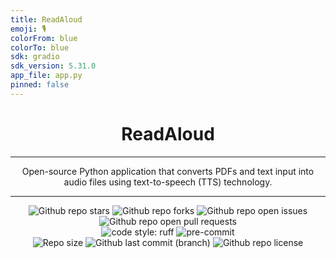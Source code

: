 ```yaml
---
title: ReadAloud
emoji: 🎙️
colorFrom: blue
colorTo: blue
sdk: gradio
sdk_version: 5.31.0
app_file: app.py
pinned: false
---
```


<h1 align="center">
  ReadAloud
</h1>

---

<p align="center">
  Open-source Python application that converts PDFs and text input into audio files using text-to-speech (TTS) technology.
</p>

---

<div align="center">
    <img alt="Github repo stars" src="https://img.shields.io/github/stars/carmoruda/ReadAloud?color=db6d28&labelColor=202328&style=for-the-badge">
    <img alt="Github repo forks" src="https://img.shields.io/github/forks/carmoruda/ReadAloud?color=388bfd&labelColor=202328&style=for-the-badge">
    <img alt="Github repo open issues" src="https://img.shields.io/github/issues/carmoruda/ReadAloud?color=f85149&labelColor=202328&style=for-the-badge">
    <img alt="Github repo open pull requests" src="https://img.shields.io/github/issues-pr/carmoruda/ReadAloud?color=a371f7&labelColor=202328&style=for-the-badge">
    <br>
    <img alt="code style: ruff" src="https://img.shields.io/static/v1?label=code%20style&labelColor=202328&message=RUFF&color=black&style=for-the-badge">
    <img alt="pre-commit" src="https://img.shields.io/badge/pre--commit-enabled-brightgreen?&color=2ea043&labelColor=202328&style=for-the-badge">
    <br>
    <img alt="Repo size" src="https://img.shields.io/github/repo-size/carmoruda/ReadAloud?color=FF69B4&labelColor=202328&style=for-the-badge">
    <img alt="Github last commit (branch)" src="https://img.shields.io/github/last-commit/carmoruda/ReadAloud/main?color=C9CC3F&labelColor=202328&label=Last%20Update%3F&style=for-the-badge">
    <img alt="Github repo license" src="https://img.shields.io/github/license/carmoruda/ReadAloud?color=15121C&labelColor=202328&style=for-the-badge">
</div>
